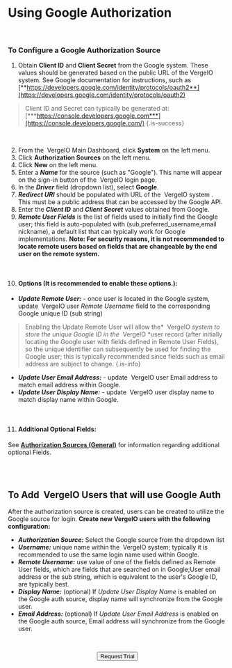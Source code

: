 

# Using Google Authorization

<br>

### To Configure a Google Authorization Source

1.  Obtain **Client ID** and **Client Secret** from the Google system. These values should be generated based on the public URL of the VergeIO system. See Google documentation for instructions, such as [**https://developers.google.com/identity/protocols/oauth2**](https://developers.google.com/identity/protocols/oauth2)
> Client ID and Secret can typically be generated at:  [***https://console.developers.google.com***](https://console.developers.google.com/) {.is-success}

<br>

2.  From the  VergeIO Main Dashboard, click **System** on the left menu.
2.  Click **Authorization Sources** on the left menu.
3.  Click **New** on the left menu.
4.  Enter a ***Name*** for the source (such as "Google"). This name will appear on the sign-in button of the  VergeIO login page.
5.  In the ***Driver*** field (dropdown list), select **Google**.
6.  ***Redirect URI*** should be populated with URL of the  VergeIO system . This must be a public address that can be accessed by the Google API.
7.  Enter the ***Client ID*** and ***Client Secret*** values obtained from Google.
8.  ***Remote User Fields*** is the list of fields used to initially find the Google user; this field is auto-populated with (sub,preferred\_username,email nickname), a default list that can typically work for Google implementations. **Note: For security reasons, it is not recommended to locate remote users based on fields that are changeable by the end user on the remote system.**

<br>


10. #### Options (It is recommended to enable these options.):

- ***Update Remote User:*** \- once user is located in the Google system, update  VergeIO user *Remote Username* field to the corresponding Google unique ID (sub string)

> Enabling the Update Remote User will allow the*  VergeIO *system to store the unique Google ID in the*  VergeIO *user record (after initially locating the Google user with fields defined in Remote User Fields), so the unique identifier can subsequently be used for finding the Google user; this is typically recommended since fields such as email address are subject to change. {.is-info}

-   ***Update User Email Address:*** \- update  VergeIO user Email address to match email address within Google.
-   ***Update User Display Name:*** \- update  VergeIO user display name to match display name within Google.

<br>

11. #### Additional Optional Fields:

See  [**Authorization Sources (General)**](/public/ProductGuide/AuthSources-General) for information regarding additional optional Fields.

<br>
<br>


## To Add  VergeIO Users that will use Google Auth

After the authorization source is created, users can be created to utilize the Google source for login. 
**Create new VergeIO users with the following configuration:**  

-   ***Authorization Source:*** Select the Google source from the dropdown list
-   ***Username:*** unique name within the  VergeIO system; typically it is recommended to use the same login name used within Google.
-   ***Remote Username:*** use value of one of the fields defined as Remote User fields, which are fields that are searched on in Google;User email address or the sub string, which is equivalent to the user's Google ID, are typically best.
-   ***Display Name:*** (optional) If *Update User Display Name* is enabled on the Google auth source, display name will synchronize from the Google user.
-   ***Email Address:*** (optional) If *Update User Email Address* is enabled on the Google auth source, Email address will synchronize from the Google user.

<br>

<div style="text-align:center; margin-bottom:5px">

  <a href="https://www.verge.io/test-drive#Demo-Section"><button class="button-cta">Request Trial</button></a>
</div>

